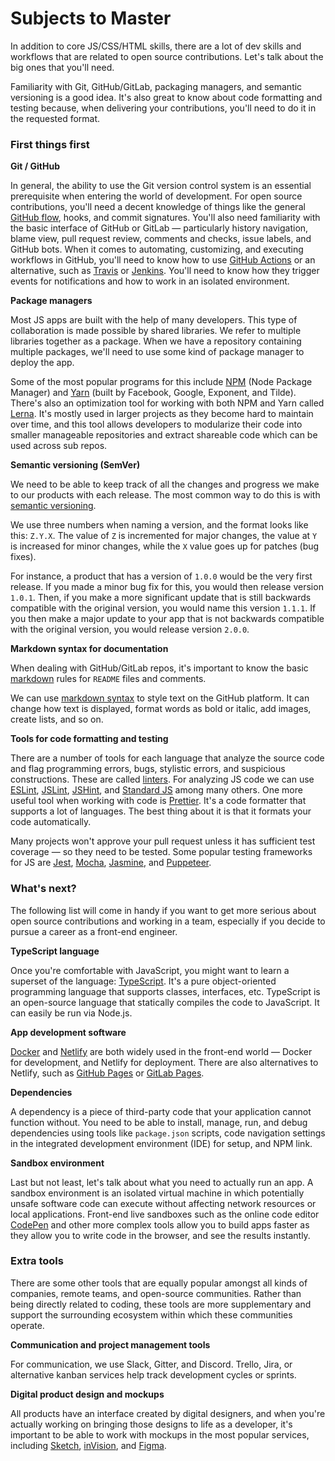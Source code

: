 # Subjects to Master

In addition to core JS/CSS/HTML skills, there are a lot of dev skills and workflows that are related to open source contributions. Let's talk about the big ones that you'll need.

Familiarity with Git, GitHub/GitLab, packaging managers, and semantic versioning is a good idea. It's also great to know about code formatting and testing because, when delivering your contributions, you'll need to do it in the requested format.

### First things first

**Git / GitHub**

In general, the ability to use the Git version control system is an essential prerequisite when entering the world of development. For open source contributions, you'll need a decent knowledge of things like the general [GitHub flow](https://guides.github.com/introduction/flow/), hooks, and commit signatures. You'll also need familiarity with the basic interface of GitHub or GitLab — particularly history navigation, blame view, pull request review, comments and checks, issue labels, and GitHub bots. When it comes to automating, customizing, and executing workflows in GitHub, you'll need to know how to use [GitHub Actions](https://docs.github.com/en/actions) or an alternative, such as [Travis](https://docs.travis-ci.com/user/tutorial/#to-get-started-with-travis-ci-using-github) or [Jenkins](https://www.jenkins.io/). You'll need to know how they trigger events for notifications and how to work in an isolated environment.

**Package managers**

Most JS apps are built with the help of many developers. This type of collaboration is made possible by shared libraries. We refer to multiple libraries together as a package. When we have a repository containing multiple packages, we'll need to use some kind of package manager to deploy the app.

Some of the most popular programs for this include [NPM](https://www.npmjs.com/) (Node Package Manager) and [Yarn](https://yarnpkg.com/) (built by Facebook, Google, Exponent, and Tilde). There's also an optimization tool for working with both NPM and Yarn called [Lerna](https://lerna.js.org/). It's mostly used in larger projects as they become hard to maintain over time, and this tool allows developers to modularize their code into smaller manageable repositories and extract shareable code which can be used across sub repos.

**Semantic versioning (SemVer)**

We need to be able to keep track of all the changes and progress we make to our products with each release. The most common way to do this is with [semantic versioning](https://docs.npmjs.com/about-semantic-versioning).

We use three numbers when naming a version, and the format looks like this: `Z.Y.X`. The value of `Z` is incremented for major changes, the value at `Y` is increased for minor changes, while the `X` value goes up for patches (bug fixes).

For instance, a product that has a version of `1.0.0` would be the very first release. If you made a minor bug fix for this, you would then release version `1.0.1`. Then, if you make a more significant update that is still backwards compatible with the original version, you would name this version `1.1.1`. If you then make a major update to your app that is not backwards compatible with the original version, you would release version `2.0.0`.

**Markdown syntax for documentation**

When dealing with GitHub/GitLab repos, it's important to know the basic [markdown](https://www.markdownguide.org/basic-syntax/) rules for `README` files and comments.

We can use [markdown syntax](https://guides.github.com/features/mastering-markdown/) to style text on the GitHub platform. It can change how text is displayed, format words as bold or italic, add images, create lists, and so on.

**Tools for code formatting and testing**

There are a number of tools for each language that analyze the source code and flag programming errors, bugs, stylistic errors, and suspicious constructions. These are called [linters](https://github.com/collections/clean-code-linters). For analyzing JS code we can use [ESLint](https://eslint.org/), [JSLint](https://www.jslint.com/), [JSHint](https://jshint.com/), and [Standard JS](https://standardjs.com/) among many others. One more useful tool when working with code is [Prettier](https://prettier.io/). It's a code formatter that supports a lot of languages. The best thing about it is that it formats your code automatically.

Many projects won't approve your pull request unless it has sufficient test coverage — so they need to be tested. Some popular testing frameworks for JS are [Jest](https://jestjs.io/), [Mocha](https://mochajs.org/), [Jasmine](https://jasmine.github.io/), and [Puppeteer](https://pptr.dev/).

### What's next?

The following list will come in handy if you want to get more serious about open source contributions and working in a team, especially if you decide to pursue a career as a front-end engineer.

**TypeScript language**

Once you're comfortable with JavaScript, you might want to learn a superset of the language: [TypeScript](https://www.typescriptlang.org/). It's a pure object-oriented programming language that supports classes, interfaces, etc. TypeScript is an open-source language that statically compiles the code to JavaScript. It can easily be run via Node.js.

**App development software**

[Docker](https://www.docker.com/) and [Netlify](http://www.netlify.com/) are both widely used in the front-end world — Docker for development, and Netlify for deployment. There are also alternatives to Netlify, such as [GitHub Pages](https://pages.github.com/) or [GitLab Pages](https://docs.gitlab.com/ee/user/project/pages/).

**Dependencies**

A dependency is a piece of third-party code that your application cannot function without. You need to be able to install, manage, run, and debug dependencies using tools like `package.json` scripts, code navigation settings in the integrated development environment (IDE) for setup, and NPM link.

**Sandbox environment**

Last but not least, let's talk about what you need to actually run an app. A sandbox environment is an isolated virtual machine in which potentially unsafe software code can execute without affecting network resources or local applications. Front-end live sandboxes such as the online code editor [CodePen](https://codepen.io/) and other more complex tools allow you to build apps faster as they allow you to write code in the browser, and see the results instantly.

### Extra tools

There are some other tools that are equally popular amongst all kinds of companies, remote teams, and open-source communities. Rather than being directly related to coding, these tools are more supplementary and support the surrounding ecosystem within which these communities operate.

**Communication and project management tools**

For communication, we use Slack, Gitter, and Discord. Trello, Jira, or alternative kanban services help track development cycles or sprints.

**Digital product design and mockups**

All products have an interface created by digital designers, and when you're actually working on bringing those designs to life as a developer, it's important to be able to work with mockups in the most popular services, including [Sketch](https://www.sketch.com/), [inVision](https://www.invisionapp.com/), and [Figma](https://www.figma.com/).